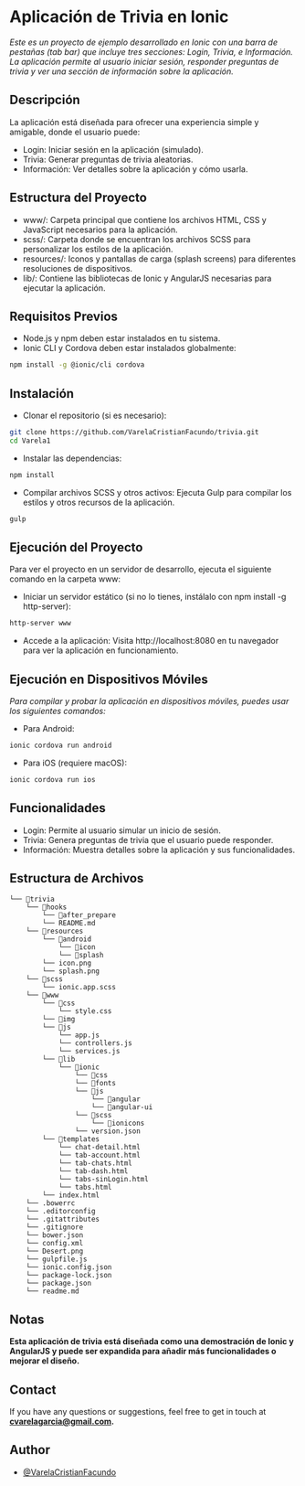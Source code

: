 # Aplicación de Trivia en Ionic

_Este es un proyecto de ejemplo desarrollado en Ionic con una barra de pestañas (tab bar) que incluye tres secciones: Login, Trivia, e Información. La aplicación permite al usuario iniciar sesión, responder preguntas de trivia y ver una sección de información sobre la aplicación._

## Descripción

La aplicación está diseñada para ofrecer una experiencia simple y amigable, donde el usuario puede:

- Login: Iniciar sesión en la aplicación (simulado).
- Trivia: Generar preguntas de trivia aleatorias.
- Información: Ver detalles sobre la aplicación y cómo usarla.

## Estructura del Proyecto

- www/: Carpeta principal que contiene los archivos HTML, CSS y JavaScript necesarios para la aplicación.
- scss/: Carpeta donde se encuentran los archivos SCSS para personalizar los estilos de la aplicación.
- resources/: Iconos y pantallas de carga (splash screens) para diferentes resoluciones de dispositivos.
- lib/: Contiene las bibliotecas de Ionic y AngularJS necesarias para ejecutar la aplicación.

## Requisitos Previos

- Node.js y npm deben estar instalados en tu sistema.
- Ionic CLI y Cordova deben estar instalados globalmente:

```bash
npm install -g @ionic/cli cordova

```

## Instalación

- Clonar el repositorio (si es necesario):

```bash
git clone https://github.com/VarelaCristianFacundo/trivia.git
cd Varela1
```

- Instalar las dependencias:

```bash
npm install
```

- Compilar archivos SCSS y otros activos: Ejecuta Gulp para compilar los estilos y otros recursos de la aplicación.

```bash
gulp
```

## Ejecución del Proyecto

Para ver el proyecto en un servidor de desarrollo, ejecuta el siguiente comando en la carpeta www:

- Iniciar un servidor estático (si no lo tienes, instálalo con npm install -g http-server):

```bash
http-server www
```

- Accede a la aplicación: Visita http://localhost:8080 en tu navegador para ver la aplicación en funcionamiento.

## Ejecución en Dispositivos Móviles

_Para compilar y probar la aplicación en dispositivos móviles, puedes usar los siguientes comandos:_

- Para Android:

```bash
ionic cordova run android
```

- Para iOS (requiere macOS):

```bash
ionic cordova run ios
```

## Funcionalidades

- Login: Permite al usuario simular un inicio de sesión.
- Trivia: Genera preguntas de trivia que el usuario puede responder.
- Información: Muestra detalles sobre la aplicación y sus funcionalidades.

## Estructura de Archivos

```
└── 📁trivia
    └── 📁hooks
        └── 📁after_prepare
        └── README.md
    └── 📁resources
        └── 📁android
            └── 📁icon
            └── 📁splash
        └── icon.png
        └── splash.png
    └── 📁scss
        └── ionic.app.scss
    └── 📁www
        └── 📁css
            └── style.css
        └── 📁img
        └── 📁js
            └── app.js
            └── controllers.js
            └── services.js
        └── 📁lib
            └── 📁ionic
                └── 📁css
                └── 📁fonts
                └── 📁js
                    └── 📁angular
                    └── 📁angular-ui
                └── 📁scss
                    └── 📁ionicons
                └── version.json
        └── 📁templates
            └── chat-detail.html
            └── tab-account.html
            └── tab-chats.html
            └── tab-dash.html
            └── tabs-sinLogin.html
            └── tabs.html
        └── index.html
    └── .bowerrc
    └── .editorconfig
    └── .gitattributes
    └── .gitignore
    └── bower.json
    └── config.xml
    └── Desert.png
    └── gulpfile.js
    └── ionic.config.json
    └── package-lock.json
    └── package.json
    └── readme.md
```

## Notas

**Esta aplicación de trivia está diseñada como una demostración de Ionic y AngularJS y puede ser expandida para añadir más funcionalidades o mejorar el diseño.**

## Contact

If you have any questions or suggestions, feel free to get in touch at **cvarelagarcia@gmail.com.**

## Author

- [@VarelaCristianFacundo](https://github.com/VarelaCristianFacundo)
